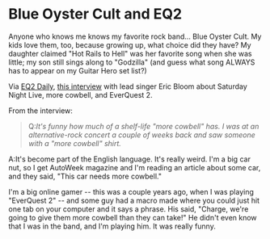 # Blue Oyster Cult and EQ2

Anyone who knows me knows my favorite rock band... Blue Oyster Cult. My kids love them, too, because growing up, what choice did they have? My daughter claimed "Hot Rails to Hell" was her favorite song when she was little; my son still sings along to "Godzilla" (and guess what song ALWAYS has to appear on my Guitar Hero set list?)

Via [EQ2 Daily](http://www.eq2-daily.com/), [this interview](http://www.duluthsuperior.com/mld/duluthsuperior/entertainment/14870981.htm) with lead singer Eric Bloom about Saturday Night Live, more cowbell, and EverQuest 2.

From the interview:

> Q:*It's funny how much of a shelf-life "more cowbell" has. I was at an alternative-rock concert a couple of weeks back and saw someone with a "more cowbell" shirt.*

A:It's become part of the English language. It's really weird. I'm a big car nut, so I get AutoWeek magazine and I'm reading an article about some car, and they said, "This car needs more cowbell."

I'm a big online gamer -- this was a couple years ago, when I was playing "EverQuest 2" -- and some guy had a macro made where you could just hit one tab on your computer and it says a phrase. His said, "Charge, we're going to give them more cowbell than they can take!" He didn't even know that I was in the band, and I'm playing him. It was really funny.


